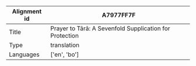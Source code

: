 |Alignment id | A7977FF7F
| --- | --- 
|Title | Prayer to Tārā: A Sevenfold Supplication for Protection 
|Type | translation
|Languages | ['en', 'bo']